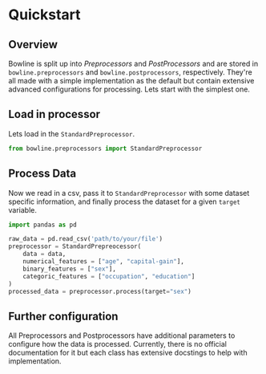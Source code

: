 # Quickstart

## Overview 
Bowline is split up into *Preprocessors* and *PostProcessors* and are stored in `bowline.preprocessors` and `bowline.postprocessors`, respectively. They're all made with a simple implementation as the default but contain extensive advanced configurations for processing. Lets start with the simplest one.

## Load in processor
Lets load in the `StandardPreprocessor`.
```python
from bowline.preprocessors import StandardPreprocessor
```

## Process Data
Now we read in a csv, pass it to `StandardPreprocessor` with some dataset specific information, and finally process the dataset for a given `target` variable.
```python
import pandas as pd

raw_data = pd.read_csv('path/to/your/file')
preprocessor = StandardPrepreocessor(
    data = data,
    numerical_features = ["age", "capital-gain"],
    binary_features = ["sex"],
    categoric_features = ["occupation", "education"]
)
processed_data = preprocessor.process(target="sex")
```

## Further configuration
All Preprocessors and Postprocessors have additional parameters to configure how the data is processed. Currently, there is no official documentation for it but each class has extensive docstings to help with implementation.
